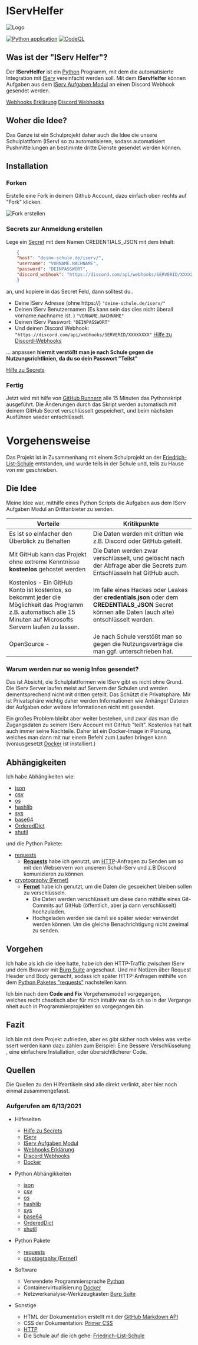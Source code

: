 
# IServHelfer

![Logo](https://upload.oppisoft.de/x/Kry3WJ08fNuGY1ZX2Wm8R.svg)

[![Python application](https://github.com/Max-42/IServHelfer/actions/workflows/python-app.yml/badge.svg)](https://github.com/Max-42/IServHelfer/actions/workflows/python-app.yml)
[![CodeQL](https://github.com/Max-42/IServHelfer/actions/workflows/codeql-analysis.yml/badge.svg)](https://github.com/Max-42/IServHelfer/actions/workflows/codeql-analysis.yml)

## Was ist der "IServ Helfer"?

Der **IServHelfer** ist ein [Python](https://www.python.org/) Programm, mit dem die automatisierte Integration mit [IServ](https://iserv.de/portal/zielgruppen) vereinfacht werden soll.
Mit dem **IServHelfer** können Aufgaben aus dem [IServ Aufgaben Modul](https://iserv.de/doc/modules/exercise/) an einen Discord Webhook gesendet werden.

[Webhooks Erklärung](https://www.dev-insider.de/was-ist-ein-webhook-a-996681/)
[Discord Webhooks](https://support.discord.com/hc/de/articles/228383668-Einleitung-in-Webhooks)

## Woher die Idee?

Das Ganze ist ein Schulprojekt daher auch die Idee die unsere Schulplattform (IServ) so zu automatisieren, sodass automatisiert Pushmitteilungen an bestimmte dritte Dienste gesendet werden können.

## Installation

### Forken

Erstelle eine Fork in deinem Github Account, dazu einfach oben rechts auf "Fork" klicken.

![Fork erstellen](http://upload.oppisoft.de/x/EP1I21qdslpMYb2LKFbFY.png)

### Secrets zur Anmeldung erstellen

Lege ein [Secret](/settings/secrets/actions) mit dem Namen CREDENTIALS_JSON mit dem Inhalt:

```json
    {
    "host": "deine-schule.de/iserv/",
    "username": "VORNAME.NACHNAME",
    "password": "DEINPASSWORT",
    "discord_webhook": "https://discord.com/api/webhooks/SERVERID/XXXXXXXX"
    }
```

an, und kopiere in das Secret Feld, dann solltest du..

- Deine IServ Adresse (ohne https://) ``` "deine-schule.de/iserv/" ```
- Deinen IServ Benutzernamen (Es kann sein das dies nicht überall vorname.nachname ist. ) ``` "VORNAME.NACHNAME" ```
- Deinen IServ Passwort: ``` "DEINPASSWORT" ```
- Und deinen Discord Webhook: ``` "https://discord.com/api/webhooks/SERVERID/XXXXXXXX" ``` [Hilfe zu Discord-Webhooks](https://support.discord.com/hc/de/articles/228383668-Einleitung-in-Webhooks)

... anpassen **hiermit verstößt man je nach Schule gegen die Nutzungsrichtlinien, da du so dein Passwort "Teilst"**

[Hilfe zu Secrets](https://docs.github.com/de/actions/reference/encrypted-secrets)

### Fertig

Jetzt wird mit hilfe von [GitHub Runnern](https://docs.github.com/de/actions/using-github-hosted-runners/about-github-hosted-runnersS) alle 15 Minuten das Pythonskript ausgeführt.
Die Änderungen durch das Skript werden automatisch mit deinem GitHub Secret verschlüsselt gespeichert, und beim nächsten Ausführen wieder entschlüsselt.

# Vorgehensweise

Das Projekt ist in Zusammenhang mit einem Schulprojekt an der [Friedrich-List-Schule](https://www.fls-hi.de/) entstanden, und wurde teils in der Schule und, teils zu Hause von mir geschrieben.

## Die Idee

Meine Idee war, mithilfe eines Python Scripts die Aufgaben aus dem IServ Aufgaben Modul an Drittanbieter zu senden.

Vorteile | Kritikpunkte
-------- | --------
Es ist so einfacher den Überblick zu Behalten   | Die Daten werden mit dritten wie z.B. Discord oder GitHub geteilt.
Mit GitHub kann das Projekt ohne extreme Kenntnisse **kostenlos** gehostet werden   | Die Daten werden zwar verschlüsselt, und gelöscht nach der Abfrage aber die Secrets zum Entschlüsseln hat GitHub auch.
Kostenlos - Ein GitHub Konto ist kostenlos, so bekommt jeder die Möglichkeit das Programm z.B. automatisch alle 15 Minuten auf Microsofts Servern laufen zu lassen.| Im falle eines Hackes oder Leakes der __credentials.json__ oder dem __CREDENTIALS_JSON__ Secret können alle Daten (auch alte) entschlüsselt werden.
OpenSource - | Je nach Schule verstößt man so gegen die Nutzungsverträge die man ggf. unterschrieben hat.

### Warum werden nur so wenig Infos gesendet?

Das ist Absicht, die Schulplattformen wie IServ gibt es nicht ohne Grund. Die IServ Server laufen meist auf Servern der Schulen und werden dementsprechend nicht mit dritten geteilt. Das Schützt die Privatsphäre. Mir ist Privatsphäre wichtig daher werden Informationen wie Anhänge/ Dateien der Aufgaben oder weitere Informationen nicht mit gesendet.

Ein großes Problem bleibt aber weiter bestehen, und zwar das man die Zugangsdaten zu seinem IServ Account mit GitHub "teilt". Kostenlos hat halt auch immer seine Nachteile. Daher ist ein Docker-Image in Planung, welches man dann mit nur einem Befehl zum Laufen bringen kann (vorausgesetzt [Docker](https://www.docker.com/) ist installiert.)

## Abhängigkeiten

Ich habe Abhängikeiten wie:

- [json](https://docs.python.org/3/library/json.html)
- [csv](https://docs.python.org/3/library/csv.html)
- [os](https://docs.python.org/3/library/os.html)
- [hashlib](https://docs.python.org/3/library/hashlib.html)
- [sys](https://docs.python.org/3/library/sys.html)
- [base64](https://docs.python.org/3/library/base64.html)
- [OrderedDict](https://docs.python.org/3/library/collections.html#collections.OrderedDict)
- [shutil](https://docs.python.org/3/library/shutil.html)

und die Python Pakete:

- [requests](https://pypi.org/project/requests/)
  - [**Requests**](https://docs.python-requests.org/en/master/) habe ich genutzt, um [HTTP](https://de.wikipedia.org/wiki/Hypertext_Transfer_Protocol)-Anfragen zu Senden um so mit den Webservern von unserem Schul-IServ und z.B Discord komunizieren zu können.
- [cryptography (Fernet)](https://pypi.org/project/cryptography/)
  - [**Fernet**](https://cryptography.io/en/latest/fernet/) habe ich genutzt, um die Daten die gespeichert bleiben sollen zu verschlüsseln.
    - Die Daten werden verschlüsselt um diese dann mithilfe eines Git-Commits auf GitHub (öffentlich, aber ja dann verschlüsselt) hochzuladen.
    - Hochgeladen werden sie damit sie später wieder verwendet werden können. Um die gleiche Benachrichtigung  nicht zweimal zu senden.

## Vorgehen

Ich habe als ich die Idee hatte, habe ich den HTTP-Traffic zwischen IServ und dem Browser mit [Burp Suite](https://portswigger.net/burp) angeschaut. Und mir Notizen über Request Header und Body gemacht,
sodass ich später HTTP-Anfragen mithilfe von dem [Python Paketes "requests"](https://pypi.org/project/requests/) nachstellen kann.

Ich bin nach dem __Code and Fix__ Vorgehensmodell vorgegangen,
welches recht chaotisch aber für mich intuitiv war da ich so in der Vergangenheit auch in Programmierprojekten so vorgegangen bin.

## Fazit

Ich bin mit dem Projekt zufrieden, aber es gibt sicher noch vieles was verbessert werden kann dazu zählen zum Beispiel: Eine Bessere Verschlüsselung, eine einfachere Installation, oder übersichtlicherer Code.

## Quellen

Die Quellen zu den Hilfeartikeln sind alle direkt verlinkt, aber hier noch einmal zusammengefasst.

### Aufgerufen am 6/13/2021

- Hilfeseiten
  - [Hilfe zu Secrets](https://docs.github.com/de/actions/reference/encrypted-secrets)
  - [IServ](https://iserv.de/portal/zielgruppen)
  - [IServ Aufgaben Modul](https://iserv.de/doc/modules/exercise/)
  - [Webhooks Erklärung](https://www.dev-insider.de/was-ist-ein-webhook-a-996681/)
  - [Discord Webhooks](https://support.discord.com/hc/de/articles/228383668-Einleitung-in-Webhooks)
  - [Docker](https://docs.docker.com/)
- Python Abhängikkeiten
  - [json](https://docs.python.org/3/library/json.html)
  - [csv](https://docs.python.org/3/library/csv.html)
  - [os](https://docs.python.org/3/library/os.html)
  - [hashlib](https://docs.python.org/3/library/hashlib.html)
  - [sys](https://docs.python.org/3/library/sys.html)
  - [base64](https://docs.python.org/3/library/base64.html)
  - [OrderedDict](https://docs.python.org/3/library/collections.html#collections.OrderedDict)
  - [shutil](https://docs.python.org/3/library/shutil.html)
- Python Pakete
  - [requests](https://pypi.org/project/requests/)
  - [cryptography (Fernet)](https://pypi.org/project/cryptography/)
- Software
  - Verwendete Programmiersprache [Python](https://www.python.org/)
  - Containervirtualisierung [Docker](https://www.docker.com/)
  - Netzwerkanalyse-Werkzeugkasten [Burp Suite](https://portswigger.net/burp)

- Sonstige
  - HTML der Dokumentation erstellt mit der [GitHub Markdown API](https://docs.github.com/en/rest/reference/markdown)
  - CSS der Dokumentation: [Primer CSS](https://github.com/primer/css/tree/main/src/markdown)
  - [HTTP](https://de.wikipedia.org/wiki/Hypertext_Transfer_Protocol)
  - Die Schule auf die ich gehe: [Friedrich-List-Schule](https://www.fls-hi.de/)
